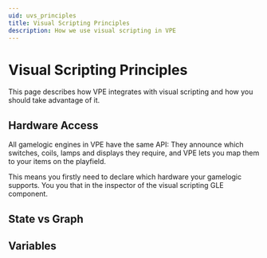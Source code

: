 ```yaml
---
uid: uvs_principles
title: Visual Scripting Principles
description: How we use visual scripting in VPE
---
```


# Visual Scripting Principles

This page describes how VPE integrates with visual scripting and how you should take advantage of it.

## Hardware Access

All gamelogic engines in VPE have the same API: They announce which switches, coils, lamps and displays they require, and VPE lets you map them to your items on the playfield.

This means you firstly need to declare which hardware your gamelogic supports. You you that in the inspector of the visual scripting GLE component.

## State vs Graph

## Variables


